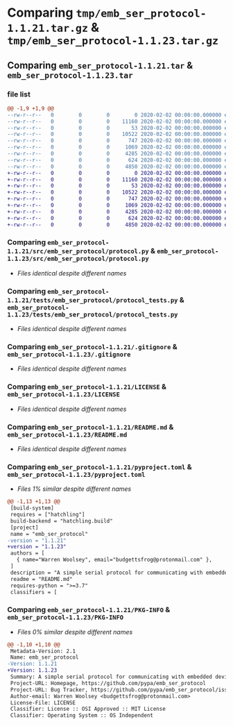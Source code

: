 # Comparing `tmp/emb_ser_protocol-1.1.21.tar.gz` & `tmp/emb_ser_protocol-1.1.23.tar.gz`

## Comparing `emb_ser_protocol-1.1.21.tar` & `emb_ser_protocol-1.1.23.tar`

### file list

```diff
@@ -1,9 +1,9 @@
--rw-r--r--   0        0        0        0 2020-02-02 00:00:00.000000 emb_ser_protocol-1.1.21/src/emb_ser_protocol/__init__.py
--rw-r--r--   0        0        0    11160 2020-02-02 00:00:00.000000 emb_ser_protocol-1.1.21/src/emb_ser_protocol/protocol.py
--rw-r--r--   0        0        0       53 2020-02-02 00:00:00.000000 emb_ser_protocol-1.1.21/src/emb_ser_protocol/version.py
--rw-r--r--   0        0        0    10522 2020-02-02 00:00:00.000000 emb_ser_protocol-1.1.21/tests/emb_ser_protocol/protocol_tests.py
--rw-r--r--   0        0        0      747 2020-02-02 00:00:00.000000 emb_ser_protocol-1.1.21/.gitignore
--rw-r--r--   0        0        0     1069 2020-02-02 00:00:00.000000 emb_ser_protocol-1.1.21/LICENSE
--rw-r--r--   0        0        0     4285 2020-02-02 00:00:00.000000 emb_ser_protocol-1.1.21/README.md
--rw-r--r--   0        0        0      624 2020-02-02 00:00:00.000000 emb_ser_protocol-1.1.21/pyproject.toml
--rw-r--r--   0        0        0     4850 2020-02-02 00:00:00.000000 emb_ser_protocol-1.1.21/PKG-INFO
+-rw-r--r--   0        0        0        0 2020-02-02 00:00:00.000000 emb_ser_protocol-1.1.23/src/emb_ser_protocol/__init__.py
+-rw-r--r--   0        0        0    11160 2020-02-02 00:00:00.000000 emb_ser_protocol-1.1.23/src/emb_ser_protocol/protocol.py
+-rw-r--r--   0        0        0       53 2020-02-02 00:00:00.000000 emb_ser_protocol-1.1.23/src/emb_ser_protocol/version.py
+-rw-r--r--   0        0        0    10522 2020-02-02 00:00:00.000000 emb_ser_protocol-1.1.23/tests/emb_ser_protocol/protocol_tests.py
+-rw-r--r--   0        0        0      747 2020-02-02 00:00:00.000000 emb_ser_protocol-1.1.23/.gitignore
+-rw-r--r--   0        0        0     1069 2020-02-02 00:00:00.000000 emb_ser_protocol-1.1.23/LICENSE
+-rw-r--r--   0        0        0     4285 2020-02-02 00:00:00.000000 emb_ser_protocol-1.1.23/README.md
+-rw-r--r--   0        0        0      624 2020-02-02 00:00:00.000000 emb_ser_protocol-1.1.23/pyproject.toml
+-rw-r--r--   0        0        0     4850 2020-02-02 00:00:00.000000 emb_ser_protocol-1.1.23/PKG-INFO
```

### Comparing `emb_ser_protocol-1.1.21/src/emb_ser_protocol/protocol.py` & `emb_ser_protocol-1.1.23/src/emb_ser_protocol/protocol.py`

 * *Files identical despite different names*

### Comparing `emb_ser_protocol-1.1.21/tests/emb_ser_protocol/protocol_tests.py` & `emb_ser_protocol-1.1.23/tests/emb_ser_protocol/protocol_tests.py`

 * *Files identical despite different names*

### Comparing `emb_ser_protocol-1.1.21/.gitignore` & `emb_ser_protocol-1.1.23/.gitignore`

 * *Files identical despite different names*

### Comparing `emb_ser_protocol-1.1.21/LICENSE` & `emb_ser_protocol-1.1.23/LICENSE`

 * *Files identical despite different names*

### Comparing `emb_ser_protocol-1.1.21/README.md` & `emb_ser_protocol-1.1.23/README.md`

 * *Files identical despite different names*

### Comparing `emb_ser_protocol-1.1.21/pyproject.toml` & `emb_ser_protocol-1.1.23/pyproject.toml`

 * *Files 1% similar despite different names*

```diff
@@ -1,13 +1,13 @@
 [build-system]
 requires = ["hatchling"]
 build-backend = "hatchling.build"
 [project]
 name = "emb_ser_protocol"
-version = "1.1.21"
+version = "1.1.23"
 authors = [
   { name="Warren Woolsey", email="budgettsfrog@protonmail.com" },
 ]
 description = "A simple serial protocol for communicating with embedded devices."
 readme = "README.md"
 requires-python = ">=3.7"
 classifiers = [
```

### Comparing `emb_ser_protocol-1.1.21/PKG-INFO` & `emb_ser_protocol-1.1.23/PKG-INFO`

 * *Files 0% similar despite different names*

```diff
@@ -1,10 +1,10 @@
 Metadata-Version: 2.1
 Name: emb_ser_protocol
-Version: 1.1.21
+Version: 1.1.23
 Summary: A simple serial protocol for communicating with embedded devices.
 Project-URL: Homepage, https://github.com/pypa/emb_ser_protocol
 Project-URL: Bug Tracker, https://github.com/pypa/emb_ser_protocol/issues
 Author-email: Warren Woolsey <budgettsfrog@protonmail.com>
 License-File: LICENSE
 Classifier: License :: OSI Approved :: MIT License
 Classifier: Operating System :: OS Independent
```


